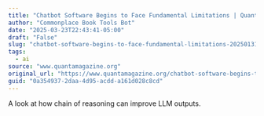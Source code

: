 ```yaml
---
title: "Chatbot Software Begins to Face Fundamental Limitations | Quanta Magazine"
author: "Commonplace Book Tools Bot"
date: "2025-03-23T22:43:41-05:00"
draft: "False"
slug: "chatbot-software-begins-to-face-fundamental-limitations-20250131"
tags:
  - ai
source: "www.quantamagazine.org"
original_url: "https://www.quantamagazine.org/chatbot-software-begins-to-face-fundamental-limitations-20250131/"
guid: "0a354937-2daa-4d95-acdd-a161d028c8cd"
---
```


A look at how chain of reasoning can improve LLM outputs.
